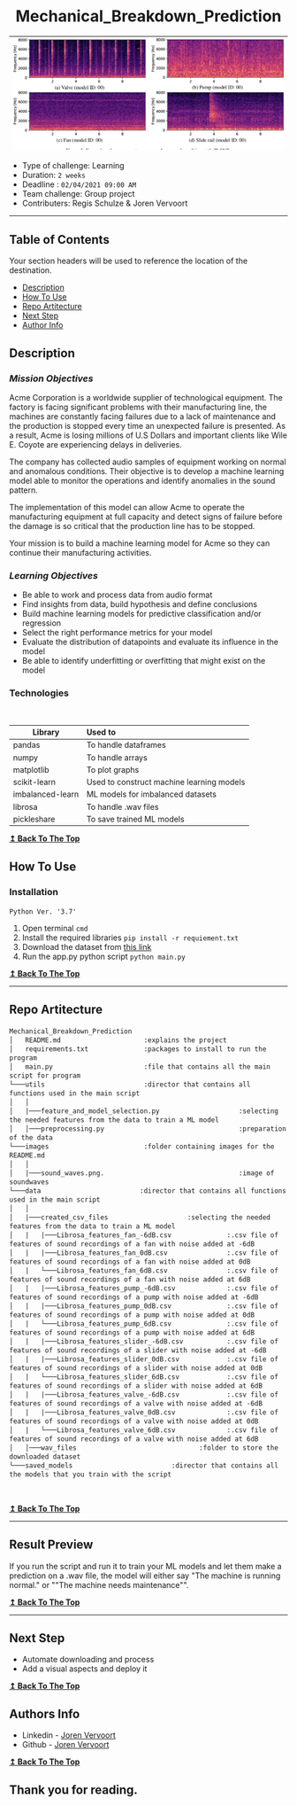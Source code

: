 <h1 align="center"> <strong>Mechanical_Breakdown_Prediction</strong> </h1>

| ![](images/sound_waves.png) |
|:-:|

- Type of challenge: Learning
- Duration: `2 weeks`
- Deadline : `02/04/2021 09:00 AM`
- Team challenge: Group project
- Contributers: Regis Schulze & Joren Vervoort

---

## **Table of Contents**
Your section headers will be used to reference the location of the destination.

- [Description](#description)
- [How To Use](#how-to-use)
- [Repo Artitecture](#repo-artitecture)
- [Next Step](#next-step)
- [Author Info](#author-info)

## **Description**

### *Mission Objectives*
Acme Corporation is a worldwide supplier of technological equipment. The factory is facing significant problems with their manufacturing line, the machines are constantly facing failures due to a lack of maintenance and the production is stopped every time an unexpected failure is presented. As a result, Acme is losing millions of U.S Dollars and important clients like Wile E. Coyote are experiencing delays in deliveries. 

The company has collected audio samples of equipment working on normal and anomalous conditions. Their objective is to develop a machine learning model able to monitor the operations and identify anomalies in the sound pattern.

The implementation of this model can allow Acme to operate the manufacturing equipment at full capacity and detect signs of failure before the damage is so critical that the production line has to be stopped.

Your mission is to build a machine learning model for Acme so they can continue their manufacturing activities.

### *Learning Objectives*

- Be able to work and process data from audio format
- Find insights from data, build hypothesis and define conclusions
- Build machine learning models for predictive classification and/or regression
- Select the right performance metrics for your model
- Evaluate the distribution of datapoints and evaluate its influence in the model
- Be able to identify underfitting or overfitting that might exist on the model

### **Technologies**
<br/>

| Library           | Used to                                        |
| ----------------  | :----------------------------------------------|
| pandas            | To handle dataframes                           |
| numpy             | To handle arrays                               |
| matplotlib        | To plot graphs                                 |
| scikit-learn      | Used to construct machine learning models      |
| imbalanced-learn  | ML models for imbalanced datasets              |
| librosa           | To handle .wav files                           |
| pickleshare       | To save trained ML models                      |


[**↥ Back To The Top**](#table-of-contents)

## **How To Use**

### **Installation** 

`Python Ver. '3.7'`

1. Open terminal `cmd`
2. Install the required libraries  `pip install -r requiement.txt`
3. Download the dataset from [this link](https://zenodo.org/record/3384388#.YMsGz_LiuUk)
4. Run the app.py python script `python main.py`

[**↥ Back To The Top**](#table-of-contents)

---

## **Repo Artitecture**
```
Mechanical_Breakdown_Prediction
│   README.md                     :explains the project
│   requirements.txt              :packages to install to run the program
│   main.py                       :file that contains all the main script for program
└───utils                         :director that contains all functions used in the main script
│   │
│   |───feature_and_model_selection.py                    :selecting the needed features from the data to train a ML model                        
│   │───preprocessing.py                                  :preparation of the data
└───images                        :folder containing images for the README.md
│   │
│   |───sound_waves.png.                                  :image of soundwaves
└───data                         :director that contains all functions used in the main script
│   │
│   |───created_csv_files                    :selecting the needed features from the data to train a ML model
│   |   |───Librosa_features_fan_-6dB.csv              :.csv file of features of sound recordings of a fan with noise added at -6dB
│   |   |───Librosa_features_fan_0dB.csv               :.csv file of features of sound recordings of a fan with noise added at 0dB
│   |   └───Librosa_features_fan_6dB.csv               :.csv file of features of sound recordings of a fan with noise added at 6dB
│   |   |───Librosa_features_pump_-6dB.csv             :.csv file of features of sound recordings of a pump with noise added at -6dB
│   |   |───Librosa_features_pump_0dB.csv              :.csv file of features of sound recordings of a pump with noise added at 0dB
│   |   └───Librosa_features_pump_6dB.csv              :.csv file of features of sound recordings of a pump with noise added at 6dB
│   |   |───Librosa_features_slider_-6dB.csv           :.csv file of features of sound recordings of a slider with noise added at -6dB
│   |   |───Librosa_features_slider_0dB.csv            :.csv file of features of sound recordings of a slider with noise added at 0dB
│   |   └───Librosa_features_slider_6dB.csv            :.csv file of features of sound recordings of a slider with noise added at 6dB
│   |   |───Librosa_features_valve_-6dB.csv            :.csv file of features of sound recordings of a valve with noise added at -6dB
│   |   |───Librosa_features_valve_0dB.csv             :.csv file of features of sound recordings of a valve with noise added at 0dB
│   |   └───Librosa_features_valve_6dB.csv             :.csv file of features of sound recordings of a valve with noise added at 6dB
│   │───wav_files                               :folder to store the downloaded dataset
└───saved_models                         :director that contains all the models that you train with the script



```

[**↥ Back To The Top**](#table-of-contents)

---

## **Result Preview**

If you run the script and run it to train your ML models and let them make a prediction on a .wav file, the model will either say "The machine is running normal." or ""The machine needs maintenance"".

[**↥ Back To The Top**](#table-of-contents)

---

## **Next Step**

- Automate downloading and process
- Add a visual aspects and deploy it

[**↥ Back To The Top**](#table-of-contents)

## **Authors Info**

- Linkedin - [Joren Vervoort](https://www.linkedin.com/in/vervoort-joren/)
- Github - [Joren Vervoort](https://github.com/Joren-Vervoort)

[**↥ Back To The Top**](#table-of-contents)

## **Thank you for reading.**
